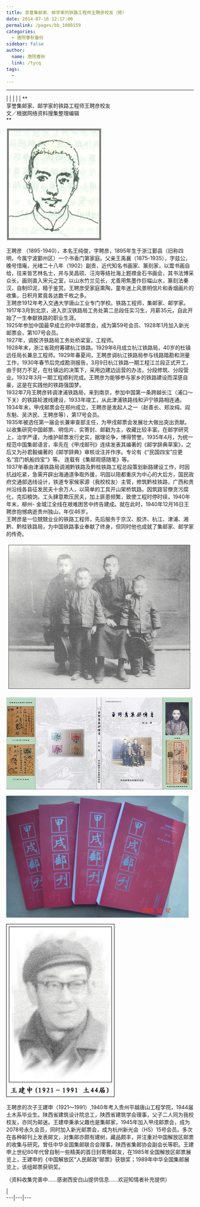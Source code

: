```yaml
---
title: 享誉集邮家、邮学家的铁路工程师王聘彦校友（修）
date: 2014-07-16 12:17:00
permalink: /pages/bb_1000159
categories: 
  - 唐院春秋备份
sidebar: false
author: 
  name: 唐院春秋
  link: /tycq
tags: 
  - 
---
```


* * *

  
|  |  |  |  |  **  
享誉集邮家、邮学家的铁路工程师王聘彦校友  
文／根据网络资料搜集整理编辑  
**

![](/pic/img2.ph.126.net_5fBWWH1AWiUak1K0CwNXKg==_2268406837411903460.jpg)

  
王聘彦
（1895-1940），本名王纯俊，字聘彦，1895年生于浙江鄞县（旧称四明，今属宁波鄞州区）一个书香门第家庭。父亲王禹襄（1875-1935），字兹公，晚号惜庵，光绪二十八年（1902）副贡，近代知名书画家、篆刻家，以鬻书画自给，往来皆艺林名士，并与吴昌硕、汪洵等结社海上题襟金石书画会，其书法博采众长，画则直入宋元之室，以山水竹兰见长，尤善用焦墨作巨幅山水，篆刻法秦汉，自制印泥，精于鉴赏。王聘彦受家庭熏陶，童年迷上风景明信片和香烟画片的收集，日积月累竟各达数千枚之多。  
王聘彦1912年考入交通大学唐山工业专门学校。铁路工程师，集邮家、邮学家。  
1917年3月到北京，进入京汉铁路局工务处第二总段任实习生，月薪35元，自此开始了一生奉献铁路的职业生涯。  
1925年参加中国最早成立的中华邮票会，成为第59号会员、1928年1月加入新光邮票会，第107号会员。  
1927年，调胶济铁路局工务处桥梁室，工程师。  
1928年末，浙江省政府筹建杭江铁路。1929年6月成立杭江铁路局，40岁的杜镇远任局长兼总工程师。1929年春夏间，王聘彦调杭江铁路局参与线路踏勘和测量工作，1930年春节后完成勘测报告，3月9日杭江铁路一期工程江兰段正式开工，由于财力不足，在杜镇远的决策下，采用边建边运营的办法，分段修筑、分段营业。1932年3月一期工程顺利完成。王聘彦为能够参与家乡的铁路建设而深感自豪，这是在实践他的铁路强国梦。  
1932年7月王聘彦转调津浦铁路局，来到南京，参加中国第一条跨越长江（浦口～下关）的铁路轮渡线建设，1933年竣工，从此津浦铁路线和沪宁铁路相连通。  
1934年末，甲戌邮票会在郑州成立，王聘彦是发起人之一（赵善长、郑汝纯、阎东魁、吴济民、王聘彦等），第17号会员。  
1935年被选任第一届会长兼审查部主任，为甲戌邮票会发展壮大做出突出贡献。以收集研究中国邮票、明信片、实寄封、邮戳为主，收藏比较丰富。在邮学研究上，治学严谨，为维护邮票发行史实，据理论争，博得赞誉。1935年4月，为统一规范中国集邮语言，率先在《甲戌邮刊》连续发表其编著的《邮学辞典草案》，之后又为孙君毅编著的《邮学辞典》审核诠注并作序。专论有《“民国四宝”应更名“宫门帆船四宝”》等。
连载有《集邮观感随笔》等。  
1937年春由津浦铁路局调湘黔铁路及黔桂铁路工程总段策划新路建设工作，时因抗战吃紧，急需开辟出海通道争取外援，巩固以陪都重庆为中心的大后方，国民政府交通部选线设计，铁道专家候家源（我校校友）主管，修筑黔桂铁路，广西和贵州沿线各县征发民夫十余万人，以简单的工具开山架桥筑路。因筑路官僚贪污腐化，克扣粮饷，工头肆意欺压民夫，加上匪患频繁，致使工程时停时续，1940年年末，柳州-
金城江全线在艰难困苦中终告建成。就在此时，1940年12月16日王聘彦抱憾病逝贵州独山，年仅46岁。  
王聘彦是一位兢兢业业的铁路工程师，先后服务于京汉、胶济、杭江、津浦、湘黔、黔桂铁路局，为中国铁路事业奉献了终身，但同时他也成就了集邮家、邮学家的传奇。  

![](/pic/img2.ph.126.net_ohJIvZK3huBwXf53wkEMEg==_6608255098446858965.jpg)

![](/pic/img0.ph.126.net_cP5nzwidqu5JQRF7-SAO5g==_3184889361581560113.jpg)

![](/pic/img2.ph.126.net_7Mtxb2JNiWmSvf35s72Anw==_6598219855821069728.jpg)

![](/pic/img2.ph.126.net_1A1JE1ZvxDXsNmgykWkECw==_6597299564588564759.jpg)

王聘彦的次子王建申（1921～1991）,1940年考入贵州平越唐山工程学院，1944届土木系毕业生。陕西省建筑设计院总工，陕西省建筑学会理事，父子二人同为我校校友，亦同为邮迷。王建申秉承父趣也是集邮家，1945年加入甲戌邮票会，成为2078号永久会员，同时加入新光邮票会，成为杭州新光会（HS）15号会员。多次在各种邮刊上发表邮文，对集邮亦颇有建树，藏品颇丰，并注重对中国解放区邮票的收集与研究。曾任中华全国集邮联合会理事，陕西省集邮协会副会长等职。王建申上世纪80年代曾自制一些精美的首日封寄赠邮友，在1985年全国解放区邮票展览上，王建申的《中国解放区“人民邮政”邮票》获银奖；1989年中华全国集邮展览上，该组邮票获铜奖。  

（资料收集完善中……感谢西安白山提供信息……欢迎知情者补充提供）

  
  
|  
---|---|---